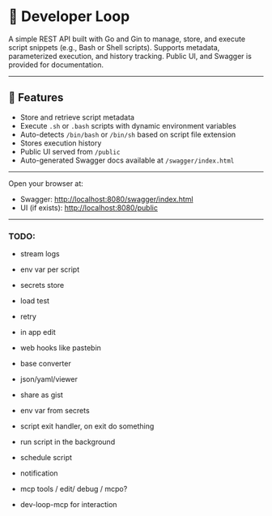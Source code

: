 # 🧠 Developer Loop

A simple REST API built with Go and Gin to manage, store, and execute script snippets (e.g., Bash or Shell scripts). Supports metadata, parameterized execution, and history tracking. Public UI, and Swagger is provided for documentation.

---

## 🚀 Features

- Store and retrieve script metadata
- Execute `.sh` or `.bash` scripts with dynamic environment variables
- Auto-detects `/bin/bash` or `/bin/sh` based on script file extension
- Stores execution history
- Public UI served from `/public`
- Auto-generated Swagger docs available at `/swagger/index.html`

---

Open your browser at:  
- Swagger: [http://localhost:8080/swagger/index.html](http://localhost:8080/swagger/index.html)  
- UI (if exists): [http://localhost:8080/public](http://localhost:8080/public)

---

### TODO:

- stream logs  
- env var per script
- secrets store
- load test
- retry
- in app edit
- web hooks like pastebin

- base converter
- json/yaml/viewer
- share as gist
- env var from secrets
- script exit handler, on exit do something
- run script in the background
- schedule script
- notification
- mcp tools / edit/ debug / mcpo?
- dev-loop-mcp for interaction